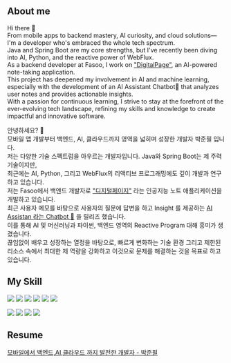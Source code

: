 ## About me

Hi there 👋  
From mobile apps to backend mastery, AI curiosity, and cloud solutions—I'm a developer who's embraced the whole tech spectrum.  
Java and Spring Boot are my core strengths, but I've recently been diving into AI, Python, and the reactive power of WebFlux.  
As a backend developer at Fasoo, I work on <a href = "https://www.digitalpage.ai" target="_blank">"DigitalPage"</a>, an AI-powered note-taking application.  
This project has deepened my involvement in AI and machine learning, especially with the development of an AI Assistant Chatbot💬 that analyzes user notes and provides actionable insights.  
With a passion for continuous learning, I strive to stay at the forefront of the ever-evolving tech landscape, refining my skills and knowledge to create impactful and innovative software.  


안녕하세요? 👋  
모바일 앱 개발부터 백엔드, AI, 클라우드까지 영역을 넓히며 성장한 개발자 박준필 입니다.  
저는 다양한 기술 스펙트럼을 아우르는 개발자입니다. Java와 Spring Boot는 제 주력 기술이지만,  
최근에는 AI, Python, 그리고 WebFlux의 리액티브 프로그래밍에도 깊이 개발과 연구하고 있습니다.  
저는 Fasoo에서 백엔드 개발자로 <a href = "https://www.digitalpage.ai" target="_blank">"디지털페이지"</a> 라는 인공지능 노트 애플리케이션을 개발하고 있습니다.  
최근 사용자 메모를 바탕으로 사용자의 질문에 답변을 하고 Insight 를 제공하는 <a href="https://www.digitalpage.ai/sharednote/e72aa76d-4512-4054-afc8-b70760ae8ff9" target="_blank">AI Assistan 라는 Chatbot 💬</a> 을 릴리즈 했습니다.  
이를 통해 AI 및 머신러닝과 파이썬, 백엔드 영역의 Reactive Program 대해 흥미가 생겼습니다.  
끊임없이 배우고 성장하는 열정을 바탕으로, 빠르게 변화하는 기술 환경 그리고 제한된 리소스 속에서 최대한 제 역량을 강화하고 이것으로 문제를 해결하는 것을 목표로 하고 있습니다.


## My Skill

<img src="https://img.shields.io/badge/spring-4D4D4D?style=flat-square&logo=spring&logoColor=3DDC84"></img>
<img src="https://img.shields.io/badge/java-007396?style=flat-square&logo=java&logoColor=white"></img>
<img src="https://img.shields.io/badge/python-244D71?style=flat-square&logo=python&logoColor=white"></img>
<img src="https://img.shields.io/badge/fastAPI-019485?style=flat-square&logo=fastapi&logoColor=white"></img>
<img src="https://img.shields.io/badge/mysql-3E6E93?style=flat-square&logo=mysql&logoColor=white"></img>
<img src="https://img.shields.io/badge/AI/ML-4D4D4D?style=flat-square&logo=ai&logoColor=white"></img>


<img src="https://img.shields.io/badge/android-4D4D4D?style=flat-square&logo=android&logoColor=3DDC84"></img>
<img src="https://img.shields.io/badge/kotlin-7F52FF?style=flat-square&logo=kotlin&logoColor=white"></img>
<img src="https://img.shields.io/badge/flutter-02569B?style=flat-square&logo=flutter&logoColor=white"></img>
<img src="https://img.shields.io/badge/dart-0175C2?style=flat-square&logo=dart&logoColor=white"></img>

## Resume
[모바일에서 백엔드,AI,클라우드 까지 발전한 개발자 - 박준필](https://bouncy-tumbleweed-ded.notion.site/b7e1a8da003f496cbbbc4b87cc482ca3)

<!--
**JunpilPark/JunpilPark** is a ✨ _special_ ✨ repository because its `README.md` (this file) appears on your GitHub profile.

Here are some ideas to get you started:

- 🔭 I’m currently working on ...
- 🌱 I’m currently learning ...
- 👯 I’m looking to collaborate on ...
- 🤔 I’m looking for help with ...
- 💬 Ask me about ...
- 📫 How to reach me: ...
- 😄 Pronouns: ...
- ⚡ Fun fact: ...
-->
